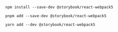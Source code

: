 ```shell renderer="react" language="js" packageManager="npm"
npm install --save-dev @storybook/react-webpack5
```

```shell renderer="react" language="js" packageManager="pnpm"
pnpm add --save-dev @storybook/react-webpack5
```

```shell renderer="react" language="js" packageManager="yarn"
yarn add --dev @storybook/react-webpack5
```

